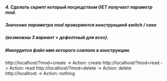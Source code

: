 ##### 4. Сделать скрипт который посредством GET получает параметр mod. 
##### Значение параметра mod проверяются конструкцией switch / case    
##### (возможны 3 вариант + дефолтный для всех). 
##### Инклудится файл имя которого совпало в конструкции.

http://localhost/?mod=create -> Action: create
http://localhost/?mod=read  -> Action: read
http://localhost/?mod=delete -> Action: delete
http://localhost -> Action: nothing